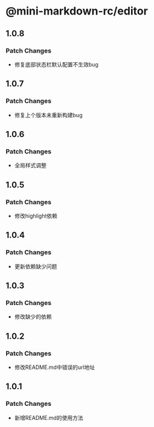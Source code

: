 # @mini-markdown-rc/editor

## 1.0.8

### Patch Changes

- 修复底部状态栏默认配置不生效bug

## 1.0.7

### Patch Changes

- 修复上个版本未重新构建bug

## 1.0.6

### Patch Changes

- 全局样式调整

## 1.0.5

### Patch Changes

- 修改highlight依赖

## 1.0.4

### Patch Changes

- 更新依赖缺少问题

## 1.0.3

### Patch Changes

- 修改缺少的依赖

## 1.0.2

### Patch Changes

- 修改README.md中错误的url地址

## 1.0.1

### Patch Changes

- 新增README.md的使用方法
